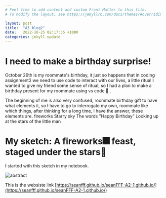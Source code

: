 ```yaml
---
# Feel free to add content and custom Front Matter to this file.
# To modify the layout, see https://jekyllrb.com/docs/themes/#overriding-theme-defaults

layout: post
title:  "A3 blog2"
date:   2022-10-25 02:17:35 +1000
categories: jekyll update
---
```


# I need to make a birthday surprise!
October 26th is my roommate's birthday, it just so happens that in coding assignment3 we need to use code to interact with our lives, a little ritual I wanted to give my friend some sense of ritual, so I had a plan to make a birthday present for my roommate using vs code 🎁 .

The beginning of me is also very confused, roommate birthday gift to have what elements it, so I have to go to interrogate my own, roommate like which things, after thinking for a long time, I have the answer, these elements are.
fireworks
Starry sky
The words "Happy Birthday"
Looking up at the stars of the little man

# My sketch: A fireworks🎆 feast, staged under the stars🌃
I started with this sketch in my notebook.

![abstract](/etc/images/abstract.png)


This is the websiste link  [https://seanfff.github.io/seanFFF-A2-1.github.io/](https://seanfff.github.io/seanFFF-A2-1.github.io/)




